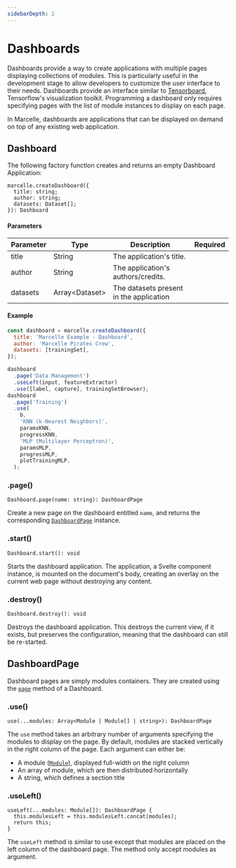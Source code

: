 ```yaml
---
sidebarDepth: 2
---
```


# Dashboards

Dashboards provide a way to create applications with multiple pages displaying collections of modules. This is particularly useful in the development stage to allow developers to customize the user interface to their needs. Dashboards provide an interface similar to [Tensorboard](https://www.tensorflow.org/tensorboard), Tensorflow's visualization toolkit. Programming a dashboard only requires specifying pages with the list of module instances to display on each page.

In Marcelle, dashboards are applications that can be displayed on demand on top of any existing web application.

## Dashboard

The following factory function creates and returns an empty Dashboard Application:

```tsx
marcelle.createDashboard({
  title: string;
  author: string;
  datasets: Dataset[];
}): Dashboard
```

#### Parameters

| Parameter | Type             | Description                             | Required |
| --------- | ---------------- | --------------------------------------- | :------: |
| title     | String           | The application's title.                |          |
| author    | String           | The application's authors/credits.      |          |
| datasets  | Array\<Dataset\> | The datasets present in the application |          |

#### Example

```js
const dashboard = marcelle.createDashboard({
  title: 'Marcelle Example - Dashboard',
  author: 'Marcelle Pirates Crew',
  datasets: [trainingSet],
});

dashboard
  .page('Data Management')
  .useLeft(input, featureExtractor)
  .use([label, capture], trainingSetBrowser);
dashboard
  .page('Training')
  .use(
    b,
    'KNN (k-Nearest Neighbors)',
    paramsKNN,
    progressKNN,
    'MLP (Multilayer Perceptron)',
    paramsMLP,
    progressMLP,
    plotTrainingMLP,
  );
```

### .page()

```tsx
Dashboard.page(name: string): DashboardPage
```

Create a new page on the dashboard entitled `name`, and returns the corresponding [`DashboardPage`](#dashboardpage) instance.

### .start()

```tsx
Dashboard.start(): void
```

Starts the dashboard application. The application, a Svelte component instance, is mounted on the document's body, creating an overlay on the current web page without destroying any content.

### .destroy()

```tsx
Dashboard.destroy(): void
```

Destroys the dashboard application. This destroys the current view, if it exists, but preserves the configuration, meaning that the dashboard can still be re-started.

## DashboardPage

Dashboard pages are simply modules containers. They are created using the [`page`](#page) method of a Dashboard.

### .use()

```tsx
use(...modules: Array<Module | Module[] | string>): DashboardPage
```

The `use` method takes an arbitrary number of arguments specifying the modules to display on the page. By default, modules are stacked vertically in the right column of the page. Each argument can either be:

- A module ([`Module`](/api/modules)), displayed full-width on the right column
- An array of module, which are then distributed horizontally
- A string, which defines a section title

### .useLeft()

```tsx
useLeft(...modules: Module[]): DashboardPage {
  this.modulesLeft = this.modulesLeft.concat(modules);
  return this;
}
```

The `useLeft` method is similar to use except that modules are placed on the left column of the dashboard page. The method only accept modules as argument.
